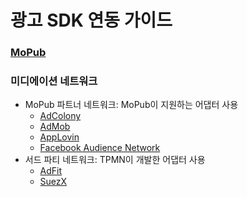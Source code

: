 # 광고 SDK 연동 가이드

### [MoPub](https://github.com/tpmn/mopub-android-tpmn-guide/tree/master/mopub)

### 미디에이션 네트워크

- MoPub 파트너 네트워크: MoPub이 지원하는 어댑터 사용
  - [AdColony](https://github.com/tpmn/mopub-android-tpmn-guide/tree/master/adcolony)
  - [AdMob](https://github.com/tpmn/mopub-android-tpmn-guide/tree/master/admob)
  - [AppLovin](https://github.com/tpmn/mopub-android-tpmn-guide/tree/master/applovin)
  - [Facebook Audience Network](https://github.com/tpmn/mopub-android-tpmn-guide/tree/master/facebookaudiencenetwork)
- 서드 파티 네트워크: TPMN이 개발한 어댑터 사용
  - [AdFit](https://github.com/tpmn/mopub-android-tpmn-guide/tree/master/adfit)
  - [SuezX](https://github.com/tpmn/mopub-android-tpmn-guide/tree/master/suezx)
